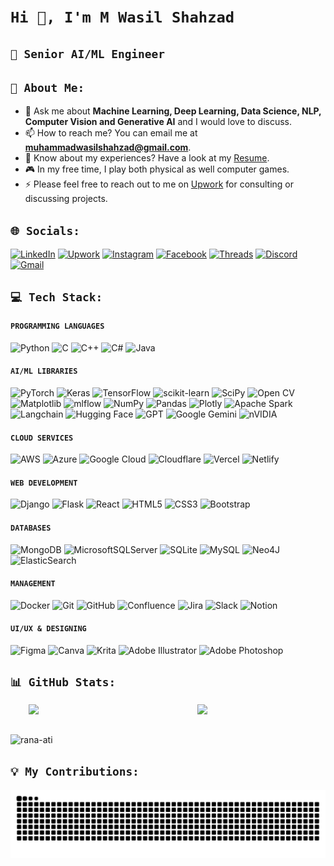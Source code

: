 # ```Hi 👋, I'm M Wasil Shahzad```
## ```🤖 Senior AI/ML Engineer```

## ```💫 About Me:```
- 💬 Ask me about **Machine Learning, Deep Learning, Data Science, NLP, Computer Vision and Generative AI** and I would love to discuss.
- 📫 How to reach me? You can email me at **muhammadwasilshahzad@gmail.com**.
- 📄 Know about my experiences? Have a look at my [Resume](https://teal-betteanne-37.tiiny.site).
- 🎮 In my free time, I play both physical as well computer games. 
- ⚡ Please feel free to reach out to me on [Upwork](https://www.upwork.com/freelancers/~01c179ecae4f468f98?mp_source=share) for consulting or discussing projects.

## ```🌐 Socials:```
[![LinkedIn](https://img.shields.io/badge/LinkedIn-%230077B5.svg?logo=linkedin&logoColor=white)](https://www.linkedin.com/in/m-wasil-shahzad-77141b18b/) [![Upwork](https://img.shields.io/badge/Upwork-6FDA44?logo=upwork&logoColor=fff)](https://www.upwork.com/freelancers/~01c179ecae4f468f98?mp_source=share) [![Instagram](https://img.shields.io/badge/Instagram-%23E4405F.svg?logo=Instagram&logoColor=white)](https://www.instagram.com/ranawasilshahzad/) [![Facebook](https://img.shields.io/badge/Facebook-%231877F2.svg?logo=Facebook&logoColor=white)](https://www.facebook.com/wasilshahzad.shahzad.9) [![Threads](https://img.shields.io/badge/Threads-000000?logo=Threads&logoColor=white)](https://www.threads.net/@ranawasilshahzad) [![Discord](https://img.shields.io/badge/Discord-%235865F2.svg?&logo=discord&logoColor=white)](http://Discordapp.com/users/345578372811718668) [![Gmail](https://img.shields.io/badge/Gmail-D14836?logo=gmail&logoColor=white)](muhammadwasilshahzad@gmail.com) 

## ```💻 Tech Stack:```
#### ```PROGRAMMING LANGUAGES```
![Python](https://img.shields.io/badge/python-3670A0?style=for-the-badge&logo=python&logoColor=ffdd54) ![C](https://img.shields.io/badge/c-%2300599C.svg?style=for-the-badge&logo=c&logoColor=white) 	![C++](https://img.shields.io/badge/c++-%2300599C.svg?style=for-the-badge&logo=c%2B%2B&logoColor=white) ![C#](https://img.shields.io/badge/c%23-%23239120.svg?style=for-the-badge&logo=csharp&logoColor=white) ![Java](https://img.shields.io/badge/java-%23ED8B00.svg?style=for-the-badge&logo=openjdk&logoColor=white) 

#### ```AI/ML LIBRARIES```
![PyTorch](https://img.shields.io/badge/PyTorch-%23EE4C2C.svg?style=for-the-badge&logo=PyTorch&logoColor=white) ![Keras](https://img.shields.io/badge/Keras-%23D00000.svg?style=for-the-badge&logo=Keras&logoColor=white) ![TensorFlow](https://img.shields.io/badge/TensorFlow-%23FF6F00.svg?style=for-the-badge&logo=TensorFlow&logoColor=white) ![scikit-learn](https://img.shields.io/badge/scikit--learn-%23F7931E.svg?style=for-the-badge&logo=scikit-learn&logoColor=white) ![SciPy](https://img.shields.io/badge/SciPy-%230C55A5.svg?style=for-the-badge&logo=scipy&logoColor=%white) ![Open CV](https://img.shields.io/badge/OpenCV-27338e?style=for-the-badge&logo=OpenCV&logoColor=white) ![Matplotlib](https://img.shields.io/badge/Matplotlib-%23ffffff.svg?style=for-the-badge&logo=Matplotlib&logoColor=black) ![mlflow](https://img.shields.io/badge/mlflow-%23d9ead3.svg?style=for-the-badge&logo=numpy&logoColor=blue) ![NumPy](https://img.shields.io/badge/numpy-%23013243.svg?style=for-the-badge&logo=numpy&logoColor=white) ![Pandas](https://img.shields.io/badge/pandas-%23150458.svg?style=for-the-badge&logo=pandas&logoColor=white) ![Plotly](https://img.shields.io/badge/Plotly-%233F4F75.svg?style=for-the-badge&logo=plotly&logoColor=white) ![Apache Spark](https://img.shields.io/badge/Apache%20Spark-FDEE21?style=flat-square&logo=apachespark&logoColor=black) ![Langchain](https://img.shields.io/badge/langchain-1C3C3C?style=for-the-badge&logo=langchain&logoColor=white) ![Hugging Face](https://img.shields.io/badge/-HuggingFace-FDEE21?style=for-the-badge&logo=HuggingFace&logoColor=black) ![GPT](	https://img.shields.io/badge/ChatGPT-74aa9c?style=for-the-badge&logo=openai&logoColor=white) ![Google Gemini](https://img.shields.io/badge/Google%20Gemini-8E75B2?style=for-the-badge&logo=googlegemini&logoColor=white) ![nVIDIA](https://img.shields.io/badge/cuda-000000.svg?style=for-the-badge&logo=nVIDIA&logoColor=green) 

#### ```CLOUD SERVICES```
![AWS](https://img.shields.io/badge/AWS-%23FF9900.svg?style=for-the-badge&logo=amazon-aws&logoColor=white) ![Azure](https://img.shields.io/badge/azure-%230072C6.svg?style=for-the-badge&logo=microsoftazure&logoColor=white) ![Google Cloud](https://img.shields.io/badge/GoogleCloud-%234285F4.svg?style=for-the-badge&logo=google-cloud&logoColor=white) ![Cloudflare](https://img.shields.io/badge/Cloudflare-F38020?style=for-the-badge&logo=Cloudflare&logoColor=white) ![Vercel](https://img.shields.io/badge/vercel-%23000000.svg?style=for-the-badge&logo=vercel&logoColor=white) ![Netlify](https://img.shields.io/badge/netlify-%23000000.svg?style=for-the-badge&logo=netlify&logoColor=#00C7B7) 

#### ```WEB DEVELOPMENT```
![Django](https://img.shields.io/badge/django-%23092E20.svg?style=for-the-badge&logo=django&logoColor=white) ![Flask](https://img.shields.io/badge/flask-%23000.svg?style=for-the-badge&logo=flask&logoColor=white) ![React](https://img.shields.io/badge/react-%2320232a.svg?style=for-the-badge&logo=react&logoColor=%2361DAFB) ![HTML5](https://img.shields.io/badge/html5-%23E34F26.svg?style=for-the-badge&logo=html5&logoColor=white) ![CSS3](https://img.shields.io/badge/css3-%231572B6.svg?style=for-the-badge&logo=css3&logoColor=white) 	![Bootstrap](https://img.shields.io/badge/bootstrap-%238511FA.svg?style=for-the-badge&logo=bootstrap&logoColor=white)

#### ```DATABASES```
![MongoDB](https://img.shields.io/badge/MongoDB-%234ea94b.svg?style=for-the-badge&logo=mongodb&logoColor=white) ![MicrosoftSQLServer](https://img.shields.io/badge/Microsoft%20SQL%20Server-CC2927?style=for-the-badge&logo=microsoft%20sql%20server&logoColor=white) ![SQLite](https://img.shields.io/badge/sqlite-%2307405e.svg?style=for-the-badge&logo=sqlite&logoColor=white) ![MySQL](https://img.shields.io/badge/mysql-4479A1.svg?style=for-the-badge&logo=mysql&logoColor=white) ![Neo4J](https://img.shields.io/badge/Neo4j-008CC1?style=for-the-badge&logo=neo4j&logoColor=white)  ![ElasticSearch](https://img.shields.io/badge/-ElasticSearch-005571?style=for-the-badge&logo=elasticsearch)

#### ```MANAGEMENT```
![Docker](https://img.shields.io/badge/docker-%230db7ed.svg?style=for-the-badge&logo=docker&logoColor=white) ![Git](https://img.shields.io/badge/git-%23F05033.svg?style=for-the-badge&logo=git&logoColor=white) ![GitHub](https://img.shields.io/badge/github-%23121011.svg?style=for-the-badge&logo=github&logoColor=white) ![Confluence](https://img.shields.io/badge/confluence-%23172BF4.svg?style=for-the-badge&logo=confluence&logoColor=white) ![Jira](https://img.shields.io/badge/jira-%230A0FFF.svg?style=for-the-badge&logo=jira&logoColor=white) ![Slack](https://img.shields.io/badge/Slack-4A154B?style=for-the-badge&logo=slack&logoColor=white) 	![Notion](https://img.shields.io/badge/Notion-%23000000.svg?style=for-the-badge&logo=notion&logoColor=white) 

#### ```UI/UX & DESIGNING```
![Figma](https://img.shields.io/badge/figma-%23F24E1E.svg?style=for-the-badge&logo=figma&logoColor=white) ![Canva](https://img.shields.io/badge/Canva-%2300C4CC.svg?style=for-the-badge&logo=Canva&logoColor=white) ![Krita](https://img.shields.io/badge/Krita-203759?style=for-the-badge&logo=krita&logoColor=EEF37B) ![Adobe Illustrator](https://img.shields.io/badge/adobe%20illustrator-%23FF9A00.svg?style=for-the-badge&logo=adobe%20illustrator&logoColor=white) 	![Adobe Photoshop](https://img.shields.io/badge/adobe%20photoshop-%2331A8FF.svg?style=for-the-badge&logo=adobe%20photoshop&logoColor=white)

## ```📊 GitHub Stats:```

<div style="display: flex; justify-content: center;">
  <img src="https://github-readme-streak-stats.herokuapp.com/?user=RANA-ATI&theme=dark&hide_border=false" style="width:49%;" />&nbsp&nbsp&nbsp&nbsp&nbsp&nbsp
  <img src="https://github-readme-stats.vercel.app/api/top-langs?username=rana-ati&show_icons=true&locale=en&layout=compact&theme=dark" style="width: 35%;" />
</div>
<br>
<p align="left"> <img src="https://komarev.com/ghpvc/?username=rana-ati&label=Profile%20views&color=0e75b6&style=flat" alt="rana-ati" /> </p>


<!--<p align="left"> <a href="https://github.com/ryo-ma/github-profile-trophy" ><img src="https://github-profile-trophy.vercel.app/?username=rana-ati" alt="rana-ati" /></a> </p>-->

<!--<p>&nbsp;<img align="center" src="https://github-readme-stats.vercel.app/api?username=rana-ati&show_icons=true&locale=en" alt="rana-ati" /></p>-->

## ```💡 My Contributions:```
<img src="https://raw.githubusercontent.com/RANA-ATI/RANA-ATI/output/snake.svg" alt="Snake animation" />





